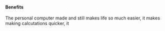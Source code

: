 #### Benefits
The personal computer made and still makes life so much easier, it makes making calcutations quicker, it 
